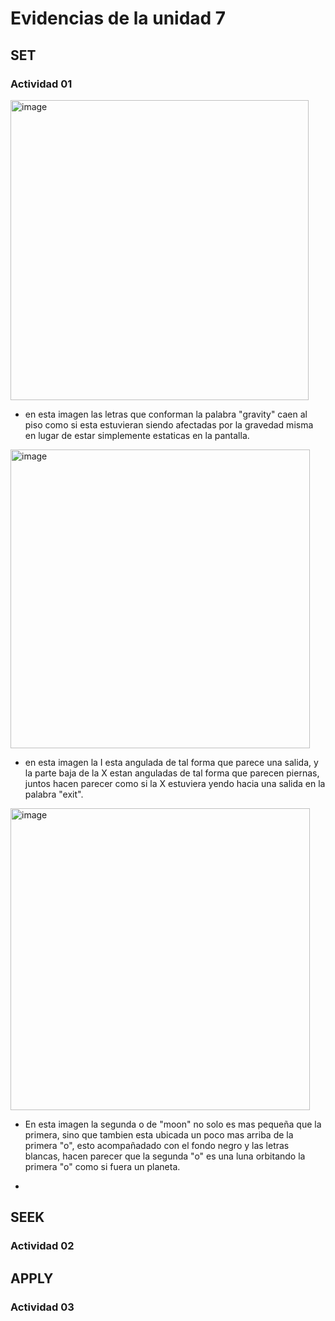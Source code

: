 # Evidencias de la unidad 7

## SET

### Actividad 01
<img width="477" height="480" alt="image" src="https://github.com/user-attachments/assets/404b0c2e-7711-482e-9f3e-7b7dc4d32bf4" />

- en esta imagen las letras que conforman la palabra "gravity" caen al piso como si esta estuvieran siendo afectadas por la gravedad misma en lugar de estar simplemente estaticas en la pantalla.

<img width="479" height="478" alt="image" src="https://github.com/user-attachments/assets/4ee7f4e7-f67d-46fc-a898-c9424b0d119d" />

- en esta imagen la I esta angulada de tal forma que parece una salida, y la parte baja de la X estan anguladas de tal forma que parecen piernas, juntos hacen parecer como si la X estuviera yendo hacia una salida en la palabra "exit".

<img width="479" height="483" alt="image" src="https://github.com/user-attachments/assets/0d409ad1-48fb-4958-8f7a-2906e604cc67" />

- En esta imagen la segunda o de "moon" no solo es mas pequeña que la primera, sino que tambien esta ubicada un poco mas arriba de la primera "o", esto acompañadado con el fondo negro y las letras blancas, hacen parecer que la segunda "o" es una luna orbitando la primera "o" como si fuera un planeta.

- 





## SEEK

### Actividad 02


## APPLY

### Actividad 03



